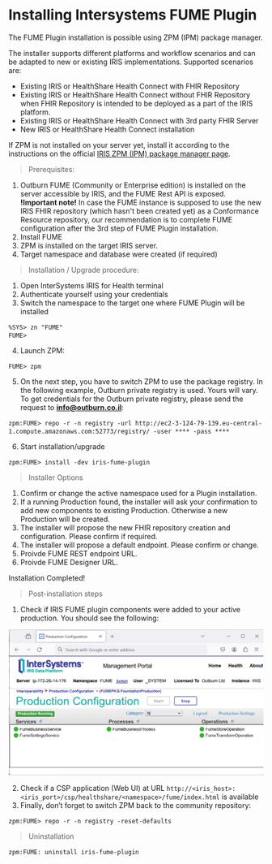 # Installing Intersystems FUME Plugin

The FUME Plugin installation is possible using ZPM (IPM) package manager.

The installer supports different platforms and workflow scenarios and can be adapted to new or existing IRIS implementations. Supported scenarios are:
 -  Existing IRIS or HealthShare Health Connect with FHIR Repository
 -  Existing IRIS or HealthShare Health Connect  without FHIR Repository when FHIR Repository is intended to be deployed as a part of the IRIS platform. 
 -  Existing IRIS or HealthShare Health Connect with 3rd party FHIR Server
 -  New IRIS or HealthShare Health Connect installation

If ZPM is not installed on your server yet, install it according to the instructions on the official [IRIS ZPM (IPM) package manager page](https://github.com/intersystems/ipm).

> Prerequisites:
1. Outburn FUME (Community or Enterprise edition) is installed on the server accessible by IRIS, and the FUME Rest API is exposed. 
   **!Important note!**  In case the FUME instance is supposed to use the new IRIS FHIR repository (which hasn't been created yet) as a Conformance Resource repository, our recommendation is to complete FUME configuration after the 3rd step of FUME Plugin installation. 
2. Install FUME   
3. ZPM is installed on the target IRIS server.
4. Target namespace and database were created (if required)
   
> Installation / Upgrade procedure:
1.	Open InterSystems IRIS for Health terminal
2.	Authenticate yourself using your credentials
3. Switch the namespace to the target one where FUME Plugin will be installed
```shell
%SYS> zn "FUME"
FUME>
```
4. Launch ZPM:
```shell
FUME> zpm
```
5. On the next step, you have to switch ZPM to use the package registry. In the following example, Outburn private registry is used. Yours will vary. To get credentials for the Outburn private registry, please send the request to **info@outburn.co.il**:
   
```shell
zpm:FUME> repo -r -n registry -url http://ec2-3-124-79-139.eu-central-1.compute.amazonaws.com:52773/registry/ -user **** -pass ****
```

6.	Start installation/upgrade

```shell
zpm:FUME> install -dev iris-fume-plugin
```

> Installer Options
1. Confirm or change the active namespace used for a Plugin installation.
2. If a running Production found, the installer will ask your confirmation to add new components to existing Production. Otherwise a new Production will be created.
3. The installer will propose the new FHIR repository creation and configuration. Please confirm if required.
4. The installer will propose a default endpoint. Please confirm or change. 
5. Proivde FUME REST endpoint URL.
6. Proivde FUME Designer URL.

Installation Completed! 

> Post-installation steps

1. Check if IRIS FUME plugin components were added to your active production. You should see the following:

![Alt text](img/production.png)
 
2. Check if a CSP application (Web UI) at URL `http://<iris_host>:<iris_port>/csp/healthshare/<namespace>/fume/index.html` is available
3.	Finally, don’t forget to switch ZPM back to the community repository:

```shell
zpm:FUME> repo -r -n registry -reset-defaults
```
> Uninstallation

```shell
zpm:FUME: uninstall iris-fume-plugin
```
